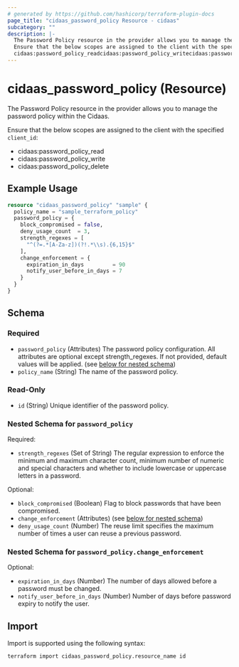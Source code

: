 ```yaml
---
# generated by https://github.com/hashicorp/terraform-plugin-docs
page_title: "cidaas_password_policy Resource - cidaas"
subcategory: ""
description: |-
  The Password Policy resource in the provider allows you to manage the password policy within the Cidaas.
  Ensure that the below scopes are assigned to the client with the specified client_id:
  cidaas:password_policy_readcidaas:password_policy_writecidaas:password_policy_delete
---
```


# cidaas_password_policy (Resource)

The Password Policy resource in the provider allows you to manage the password policy within the Cidaas.

 Ensure that the below scopes are assigned to the client with the specified `client_id`:
- cidaas:password_policy_read
- cidaas:password_policy_write
- cidaas:password_policy_delete

## Example Usage

```terraform
resource "cidaas_password_policy" "sample" {
  policy_name = "sample_terraform_policy"
  password_policy = {
    block_compromised = false,
    deny_usage_count  = 3,
    strength_regexes = [
      "^(?=.*[A-Za-z])(?!.*\\s).{6,15}$"
    ],
    change_enforcement = {
      expiration_in_days         = 90
      notify_user_before_in_days = 7
    }
  }
}
```

<!-- schema generated by tfplugindocs -->
## Schema

### Required

- `password_policy` (Attributes) The password policy configuration. All attributes are optional except strength_regexes. If not provided, default values will be applied. (see [below for nested schema](#nestedatt--password_policy))
- `policy_name` (String) The name of the password policy.

### Read-Only

- `id` (String) Unique identifier of the password policy.

<a id="nestedatt--password_policy"></a>
### Nested Schema for `password_policy`

Required:

- `strength_regexes` (Set of String) The regular expression to enforce the minimum and maximum character count, minimum number of numeric and special characters and whether to include lowercase or uppercase letters in a password.

Optional:

- `block_compromised` (Boolean) Flag to block passwords that have been compromised.
- `change_enforcement` (Attributes) (see [below for nested schema](#nestedatt--password_policy--change_enforcement))
- `deny_usage_count` (Number) The reuse limit specifies the maximum number of times a user can reuse a previous password.

<a id="nestedatt--password_policy--change_enforcement"></a>
### Nested Schema for `password_policy.change_enforcement`

Optional:

- `expiration_in_days` (Number) The number of days allowed before a password must be changed.
- `notify_user_before_in_days` (Number) Number of days before password expiry to notify the user.

## Import

Import is supported using the following syntax:

```shell
terraform import cidaas_password_policy.resource_name id
```
